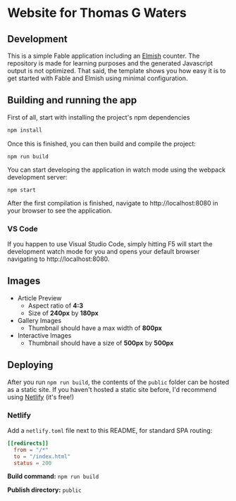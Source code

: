 # Website for Thomas G Waters

## Development

This is a simple Fable application including an [Elmish](https://elmish.github.io/) counter. The repository is made for learning purposes and the generated Javascript output is not optimized. That said, the template shows you how easy it is to get started with Fable and Elmish using minimal configuration.

## Building and running the app

First of all, start with installing the project's npm dependencies
```bash
npm install
```
Once this is finished, you can then build and compile the project:
```
npm run build
```
You can start developing the application in watch mode using the webpack development server:
```
npm start
```
After the first compilation is finished, navigate to http://localhost:8080 in your browser to see the application.

### VS Code

If you happen to use Visual Studio Code, simply hitting F5 will start the development watch mode for you and opens your default browser navigating to http://localhost:8080.

## Images


* Article Preview
    - Aspect ratio of __4:3__
    - Size of __240px__ by __180px__
* Gallery Images
    - Thumbnail should have a max width of __800px__
* Interactive Images
    - Thumbnail should have a size of __500px__ by __500px__


## Deploying

After you run `npm run build`, the contents of the `public` folder can be hosted as a static site. If you haven't hosted a static site before, I'd recommend using [Netlify](https://netlify.com) (it's free!)

### Netlify

Add a `netlify.toml` file next to this README, for standard SPA routing:

```toml
[[redirects]]
  from = "/*"
  to = "/index.html"
  status = 200
```

__Build command:__ `npm run build`

__Publish directory:__ `public`
